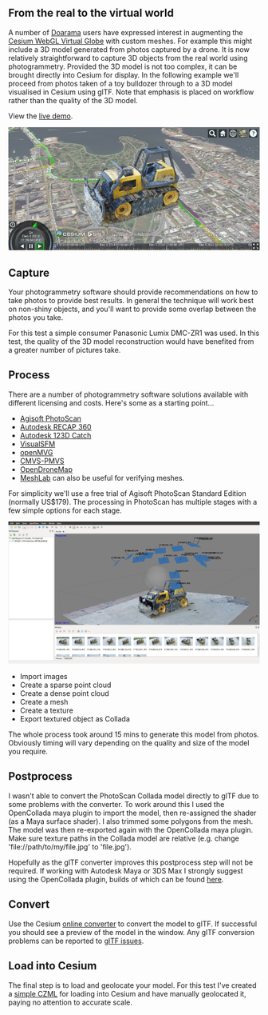 From the real to the virtual world
----------------------------------

A number of [Doarama](http://doarama.com/) users have expressed interest in augmenting the [Cesium WebGL Virtual Globe](http://cesiumjs.org/) with custom meshes.
For example this might include a 3D model generated from photos captured by a drone.
It is now relatively straightforward to capture 3D objects from the real world using photogrammetry.
Provided the 3D model is not too complex, it can be brought directly into Cesium for display.
In the following example we'll proceed from photos taken of a toy bulldozer through to a 3D model visualised in Cesium using glTF.
Note that emphasis is placed on workflow rather than the quality of the 3D model.

View the [live demo]().

![Cesium screengrab](images/screengrab-cesium.jpg)


Capture
-------

Your photogrammetry software should provide recommendations on how to take photos to provide best results.
In general the technique will work best on non-shiny objects, and you'll want to provide some overlap between the photos you take.

For this test a simple consumer Panasonic Lumix DMC-ZR1 was used.  In this test, the quality of the 3D model reconstruction would have benefited from a greater number of pictures take.

Process
-------

There are a number of photogrammetry software solutions available with different licensing and costs.  Here's some as a starting point...

* [Agisoft PhotoScan](http://www.agisoft.com/)
* [Autodesk RECAP 360](https://recap360.autodesk.com/)
* [Autodesk 123D Catch](http://www.123dapp.com/catch)
* [VisualSFM](http://ccwu.me/vsfm/)
* [openMVG](https://github.com/openMVG/openMVG/)
* [CMVS-PMVS](https://github.com/pmoulon/CMVS-PMVS)
* [OpenDroneMap](https://github.com/OpenDroneMap)
* [MeshLab](http://meshlab.sourceforge.net/) can also be useful for verifying meshes.

For simplicity we'll use a free trial of Agisoft PhotoScan Standard Edition (normally US$179).
The processing in PhotoScan has multiple stages with a few simple options for each stage.

![PhotoScan](images/screengrab.jpg)

* Import images
* Create a sparse point cloud
* Create a dense point cloud
* Create a mesh
* Create a texture
* Export textured object as Collada

The whole process took around 15 mins to generate this model from photos.  Obviously timing will vary depending on the quality and size of the model you require.

Postprocess
-----------

I wasn't able to convert the PhotoScan Collada model directly to glTF due to some problems with the converter.
To work around this I used the OpenCollada maya plugin to import the model, then re-assigned the shader (as a Maya surface shader).  I also trimmed some polygons from the mesh.
The model was then re-exported again with the OpenCollada maya plugin.
Make sure texture paths in the Collada model are relative (e.g. change 'file://path/to/my/file.jpg' to 'file.jpg').

Hopefully as the glTF converter improves this postprocess step will not be required.  If working with Autodesk Maya or 3DS Max I strongly suggest using the OpenCollada plugin, builds of which can be found [here](http://opencollada.fl4re.com/).

Convert
-------

Use the Cesium [online converter](http://cesiumjs.org/convertmodel.html) to convert the model to glTF.
If successful you should see a preview of the model in the window.
Any glTF conversion problems can be reported to [glTF issues](https://github.com/KhronosGroup/glTF/issues).

Load into Cesium
----------------

The final step is to load and geolocate your model.
For this test I've created a [simple CZML](models/bulldozer.czml) for loading into Cesium and have manually geolocated it, paying no attention to accurate scale.
